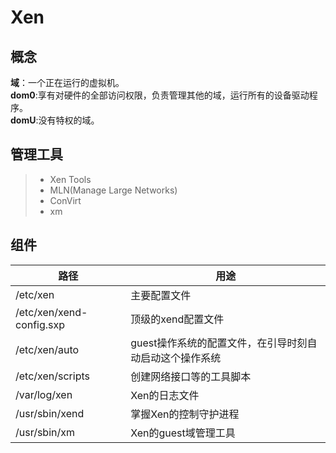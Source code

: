 # Xen
## 概念
**域**：一个正在运行的虚拟机。  
**dom0**:享有对硬件的全部访问权限，负责管理其他的域，运行所有的设备驱动程序。  
**domU**:没有特权的域。
## 管理工具
>* Xen Tools
>* MLN(Manage Large Networks)
>* ConVirt
>* xm

## 组件
| 路径 | 用途 |
|----|----|
| /etc/xen | 主要配置文件 |
| /etc/xen/xend-config.sxp | 顶级的xend配置文件 |
| /etc/xen/auto | guest操作系统的配置文件，在引导时刻自动启动这个操作系统 |
| /etc/xen/scripts | 创建网络接口等的工具脚本 |
| /var/log/xen | Xen的日志文件 |
| /usr/sbin/xend | 掌握Xen的控制守护进程 |
| /usr/sbin/xm | Xen的guest域管理工具 |
